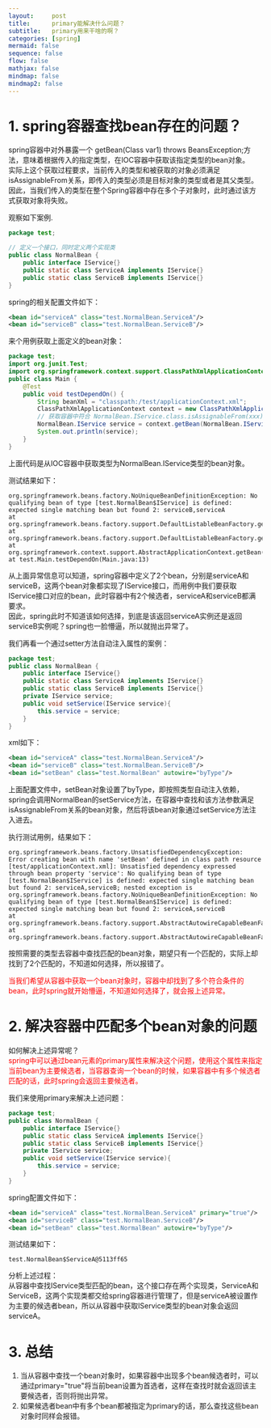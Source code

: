 ```yaml
---
layout:     post
title:      primary能解决什么问题？
subtitle:   primary用来干啥的啊？
categories: [spring]
mermaid: false
sequence: false
flow: false
mathjax: false
mindmap: false
mindmap2: false
---
```


# 1. spring容器查找bean存在的问题？   
spring容器中对外暴露一个 getBean(Class var1) throws BeansException;方法，意味着根据传入的指定类型，在IOC容器中获取该指定类型的bean对象。   
实际上这个获取过程要求，当前传入的类型和被获取的对象必须满足isAssignableFrom关系，即传入的类型必须是目标对象的类型或者是其父类型。   
因此，当我们传入的类型在整个Spring容器中存在多个子对象时，此时通过该方式获取对象将失败。   

观察如下案例.   
```java
package test;

// 定义一个接口，同时定义两个实现类
public class NormalBean {
    public interface IService{}
    public static class ServiceA implements IService{}
    public static class ServiceB implements IService{}
}
```
spring的相关配置文件如下：
```xml
<bean id="serviceA" class="test.NormalBean.ServiceA"/>
<bean id="serviceB" class="test.NormalBean.ServiceB"/>
```
来个用例获取上面定义的bean对象：   
```java
package test;
import org.junit.Test;
import org.springframework.context.support.ClassPathXmlApplicationContext;
public class Main {
    @Test
    public void testDependOn() {
        String beanXml = "classpath:/test/applicationContext.xml";
        ClassPathXmlApplicationContext context = new ClassPathXmlApplicationContext(beanXml);
        // 获取容器中符合 NormalBean.IService.class.isAssignableFrom(xxx);关系的目标bean xxx。
        NormalBean.IService service = context.getBean(NormalBean.IService.class);
        System.out.println(service);
    }
}
```
上面代码是从IOC容器中获取类型为NormalBean.IService类型的bean对象。   

测试结果如下：
```youtrack
org.springframework.beans.factory.NoUniqueBeanDefinitionException: No qualifying bean of type [test.NormalBean$IService] is defined: expected single matching bean but found 2: serviceB,serviceA
at org.springframework.beans.factory.support.DefaultListableBeanFactory.getBean(DefaultListableBeanFactory.java:366)
at org.springframework.beans.factory.support.DefaultListableBeanFactory.getBean(DefaultListableBeanFactory.java:332)
at org.springframework.context.support.AbstractApplicationContext.getBean(AbstractApplicationContext.java:1066)
at test.Main.testDependOn(Main.java:13)
```
从上面异常信息可以知道，spring容器中定义了2个bean，分别是serviceA和serviceB，这两个bean对象都实现了IService接口，而用例中我们要获取IService接口对应的bean，此时容器中有2个候选者，serviceA和serviceB都满要求。   
因此，spring此时不知道该如何选择，到底是该返回serviceA实例还是返回serviceB实例呢？spring也一脸懵逼，所以就抛出异常了。   

我们再看一个通过setter方法自动注入属性的案例：   
```java
package test;
public class NormalBean {
    public interface IService{}
    public static class ServiceA implements IService{}
    public static class ServiceB implements IService{}
    private IService service;
    public void setService(IService service){
        this.service = service;
    }
}
```
xml如下：
```xml
<bean id="serviceA" class="test.NormalBean.ServiceA"/>
<bean id="serviceB" class="test.NormalBean.ServiceB"/>
<bean id="setBean" class="test.NormalBean" autowire="byType"/>
```
上面配置文件中，setBean对象设置了byType，即按照类型自动注入依赖，spring会调用NormalBean的setService方法，在容器中查找和该方法参数满足isAssignableFrom关系的bean对象，然后将该bean对象通过setService方法注入进去。   

执行测试用例，结果如下：   
```youtrack
org.springframework.beans.factory.UnsatisfiedDependencyException: Error creating bean with name 'setBean' defined in class path resource [test/applicationContext.xml]: Unsatisfied dependency expressed through bean property 'service': No qualifying bean of type [test.NormalBean$IService] is defined: expected single matching bean but found 2: serviceA,serviceB; nested exception is org.springframework.beans.factory.NoUniqueBeanDefinitionException: No qualifying bean of type [test.NormalBean$IService] is defined: expected single matching bean but found 2: serviceA,serviceB
at org.springframework.beans.factory.support.AbstractAutowireCapableBeanFactory.autowireByType(AbstractAutowireCapableBeanFactory.java:1307)
at org.springframework.beans.factory.support.AbstractAutowireCapableBeanFactory.populateBean(AbstractAutowireCapableBeanFactory.java:1199)
```
按照需要的类型去容器中查找匹配的bean对象，期望只有一个匹配的，实际上却找到了2个匹配的，不知道如何选择，所以报错了。   

<font color="#FF0000">  当我们希望从容器中获取一个bean对象时，容器中却找到了多个符合条件的bean，此时spring就开始懵逼，不知道如何选择了，就会报上述异常。 </font>   

# 2. 解决容器中匹配多个bean对象的问题
如何解决上述异常呢？   
<font color="#FF0000">spring中可以通过bean元素的primary属性来解决这个问题，使用这个属性来指定当前bean为主要候选者，当容器查询一个bean的时候，如果容器中有多个候选者匹配的话，此时spring会返回主要候选者。</font>   

我们来使用primary来解决上述问题：
```java
package test;
public class NormalBean {
    public interface IService{}
    public static class ServiceA implements IService{}
    public static class ServiceB implements IService{}
    private IService service;
    public void setService(IService service){
        this.service = service;
    }
}
```
spring配置文件如下：
```xml
<bean id="serviceA" class="test.NormalBean.ServiceA" primary="true"/>
<bean id="serviceB" class="test.NormalBean.ServiceB"/>
<bean id="setBean" class="test.NormalBean" autowire="byType"/>
```

测试结果如下：
```youtrack
test.NormalBean$ServiceA@5113ff65
```

分析上述过程：   
从容器中查找IService类型匹配的bean，这个接口存在两个实现类，ServiceA和ServiceB，这两个实现类都交给spring容器进行管理了，但是serviceA被设置作为主要的候选者bean，所以从容器中获取IService类型的bean对象会返回serviceA。      

# 3. 总结
1.  当从容器中查找一个bean对象时，如果容器中出现多个bean候选者时，可以通过primary="true"将当前bean设置为首选者，这样在查找时就会返回该主要候选者，否则将抛出异常。   
2.  如果候选者bean中有多个bean都被指定为primary的话，那么查找这些bean对象时同样会报错。   